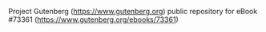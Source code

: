 Project Gutenberg (https://www.gutenberg.org) public repository for
eBook #73361 (https://www.gutenberg.org/ebooks/73361)
